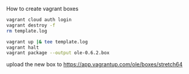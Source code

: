 How to create vagrant boxes

```sh
vagrant cloud auth login
vagrant destroy -f
rm template.log

vagrant up |& tee template.log
vagrant halt
vagrant package --output ole-0.6.2.box
```

upload the new box to https://app.vagrantup.com/ole/boxes/stretch64
